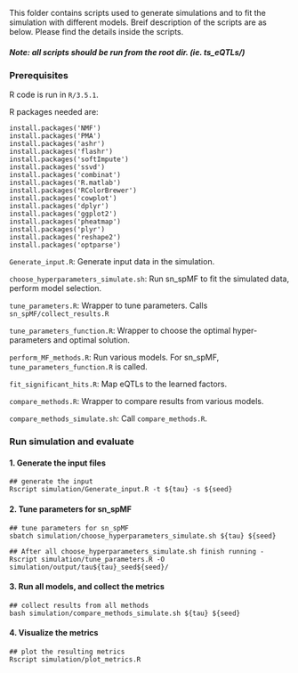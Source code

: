 This folder contains scripts used to generate simulations and to fit the simulation with different models. 
Breif description of the scripts are as below. Please find the details inside the scripts.

##### Note: all scripts should be run from the root dir. (ie. ts_eQTLs/)

### Prerequisites
R code is run in ```R/3.5.1```. 

R packages needed are:
```
install.packages('NMF')
install.packages('PMA')
install.packages('ashr')
install.packages('flashr')
install.packages('softImpute')
install.packages('ssvd')
install.packages('combinat')
install.packages('R.matlab')
install.packages('RColorBrewer')
install.packages('cowplot')
install.packages('dplyr')
install.packages('ggplot2')
install.packages('pheatmap')
install.packages('plyr')
install.packages('reshape2')
install.packages('optparse')
```


```Generate_input.R```: Generate input data in the simulation. 

```choose_hyperparameters_simulate.sh```: Run sn_spMF to fit the simulated data, perform model selection.

```tune_parameters.R```: Wrapper to tune parameters. Calls ```sn_spMF/collect_results.R```

```tune_parameters_function.R```: Wrapper to choose the optimal hyper-parameters and optimal solution. 

```perform_MF_methods.R```: Run various models. For sn_spMF, ```tune_parameters_function.R``` is called. 

```fit_significant_hits.R```: Map eQTLs to the learned factors.

```compare_methods.R```: Wrapper to compare results from various models. 

```compare_methods_simulate.sh```: Call ```compare_methods.R```.


### Run simulation and evaluate 

#### 1. Generate the input files
```
## generate the input
Rscript simulation/Generate_input.R -t ${tau} -s ${seed}
```

#### 2. Tune parameters for sn_spMF
```
## tune parameters for sn_spMF
sbatch simulation/choose_hyperparameters_simulate.sh ${tau} ${seed}

## After all choose_hyperparameters_simulate.sh finish running -
Rscript simulation/tune_parameters.R -O simulation/output/tau${tau}_seed${seed}/
```

#### 3. Run all models, and collect the metrics
```
## collect results from all methods
bash simulation/compare_methods_simulate.sh ${tau} ${seed}
```

#### 4. Visualize the metrics
```
## plot the resulting metrics
Rscript simulation/plot_metrics.R 

```
